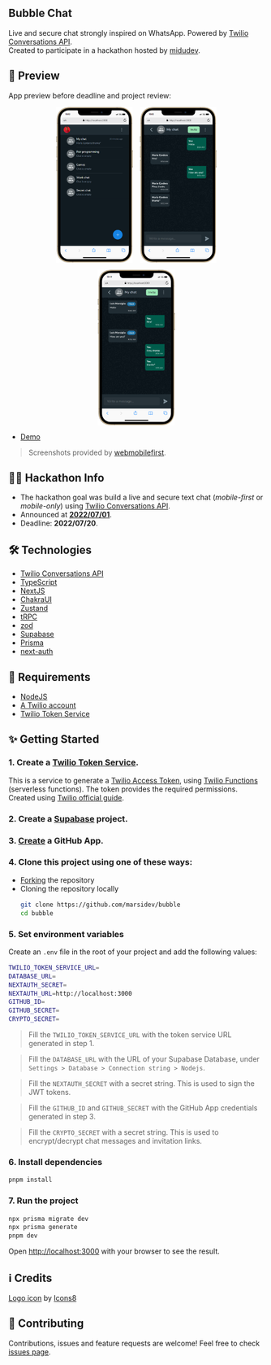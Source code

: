 ## Bubble Chat
Live and secure chat strongly inspired on WhatsApp. Powered by [Twilio Conversations API](https://www.twilio.com/messaging/conversations-api). <br />
Created to participate in a hackathon hosted by [midudev](https://www.github.com/midudev).

## 🚀 Preview
App preview before deadline and project review: <br />
<div style="display:flex; flex-direction:column; text-align:center; align-items:center; gap:1em;">
  <div style="display:flex; gap:1em; justify-content:center;">
    <img src="preview/preview-1.png" alt="Preview of Bubble Chat on an iPhone 12 PRO MAX" width="30%"/>
    <img src="preview/preview-2.png" alt="Preview of Bubble Chat on an iPhone 12 PRO MAX" width="30%"/>
  </div>
  <img src="preview/preview-3.png" alt="Preview of Bubble Chat on an iPhone 12 PRO MAX" width="30%"/>
</div>

- [Demo](https://bubble-marsiglia.vercel.app)
> Screenshots provided by [webmobilefirst](https://www.webmobilefirst.com/en/).

## 👨‍💻 Hackathon Info
- The hackathon goal was build a live and secure text chat (*mobile-first* or *mobile-only*) using [Twilio Conversations API](https://www.twilio.com/messaging/conversations-api).
- Announced at **[2022/07/01](https://www.twitch.tv/videos/1519558242)**.
- Deadline: **2022/07/20**.

## 🛠️ Technologies
- [Twilio Conversations API](https://www.twilio.com/messaging/conversations-api)
- [TypeScript](https://github.com/microsoft/TypeScript)
- [NextJS](https://github.com/vercel/next.js/)
- [ChakraUI](https://github.com/chakra-ui/chakra-ui)
- [Zustand](https://github.com/pmndrs/zustand)
- [tRPC](https://github.com/trpc/trpc)
- [zod](https://github.com/colinhacks/zod)
- [Supabase](https://github.com/supabase/supabase)
- [Prisma](https://github.com/prisma/prisma)
- [next-auth](https://github.com/nextauthjs/next-auth)

## 🧰 Requirements
- [NodeJS](https://nodejs.org)
- [A Twilio account](https://www.twilio.com)
- [Twilio Token Service](https://github.com/marsidev/twilio-token-service)

## ✨ Getting Started

### 1. Create a [Twilio Token Service](https://github.com/marsidev/twilio-token-service).
This is a service to generate a [Twilio Access Token](https://www.twilio.com/docs/iam/access-tokens), using [Twilio Functions](https://www.twilio.com/docs/runtime/functions) (serverless functions). The token provides the required permissions. Created using [Twilio official guide](https://www.twilio.com/blog/generate-access-token-twilio-chat-video-voice-using-twilio-functions).

### 2. Create a [Supabase](https://app.supabase.com/) project.

### 3. [Create](https://docs.github.com/es/developers/apps/building-oauth-apps/creating-an-oauth-app) a GitHub App.

### 4. Clone this project using one of these ways:
- [Forking](https://github.com/marsidev/bubble/fork) the repository
- Cloning the repository locally
  ```bash
  git clone https://github.com/marsidev/bubble
  cd bubble
  ```
 
### 5. Set environment variables
Create an `.env` file in the root of your project and add the following values:
```bash
TWILIO_TOKEN_SERVICE_URL=
DATABASE_URL=
NEXTAUTH_SECRET=
NEXTAUTH_URL=http://localhost:3000
GITHUB_ID=
GITHUB_SECRET=
CRYPTO_SECRET=
```
> Fill the `TWILIO_TOKEN_SERVICE_URL` with the token service URL generated in step 1.

> Fill the `DATABASE_URL` with the URL of your Supabase Database, under `Settings > Database > Connection string > Nodejs`.

> Fill the `NEXTAUTH_SECRET` with a secret string. This is used to sign the JWT tokens.

> Fill the `GITHUB_ID` and `GITHUB_SECRET` with the GitHub App credentials generated in step 3.

> Fill the `CRYPTO_SECRET` with a secret string. This is used to encrypt/decrypt chat messages and invitation links.

### 6. Install dependencies
```bash
pnpm install
```

### 7. Run the project
```bash
npx prisma migrate dev
npx prisma generate
pnpm dev
```

Open [http://localhost:3000](http://localhost:3000) with your browser to see the result.

## ℹ️ Credits
<a target="_blank" href="https://icons8.com/icon/EEnPFPeiIW8t/whatsapp">Logo icon</a> by <a target="_blank" href="https://icons8.com">Icons8</a>

## 🤝 Contributing
Contributions, issues and feature requests are welcome!
Feel free to check [issues page](https://github.com/marsidev/bubble/issues).
